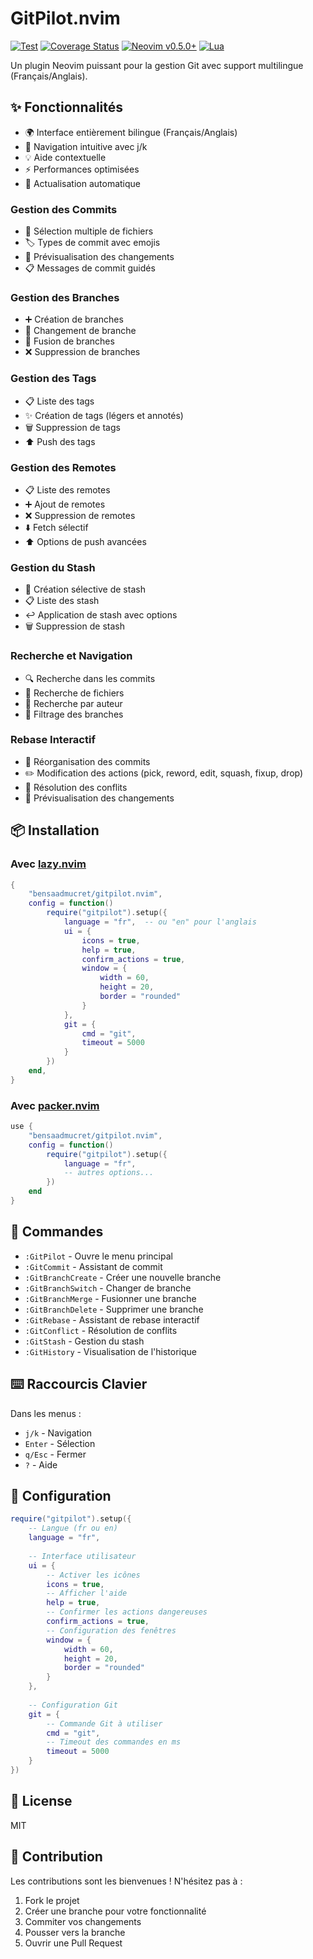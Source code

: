 # GitPilot.nvim

[![Test](https://github.com/bensaadmucret/gitpilot.nvim/actions/workflows/test.yml/badge.svg)](https://github.com/bensaadmucret/gitpilot.nvim/actions/workflows/test.yml)
[![Coverage Status](https://coveralls.io/repos/github/bensaadmucret/gitpilot.nvim/badge.svg?branch=main)](https://coveralls.io/github/bensaadmucret/gitpilot.nvim?branch=main)
[![Neovim v0.5.0+](https://img.shields.io/badge/Neovim-v0.5.0+-blueviolet.svg)](https://neovim.io)
[![Lua](https://img.shields.io/badge/Lua-5.1-blue.svg)](https://lua.org)

Un plugin Neovim puissant pour la gestion Git avec support multilingue (Français/Anglais).

## ✨ Fonctionnalités

- 🌍 Interface entièrement bilingue (Français/Anglais)
- 🎯 Navigation intuitive avec j/k
- 💡 Aide contextuelle
- ⚡ Performances optimisées
- 🔄 Actualisation automatique

### Gestion des Commits
- 📝 Sélection multiple de fichiers
- 🏷️ Types de commit avec emojis
- 👀 Prévisualisation des changements
- 📋 Messages de commit guidés

### Gestion des Branches
- ➕ Création de branches
- 🔄 Changement de branche
- 🔗 Fusion de branches
- ❌ Suppression de branches

### Gestion des Tags
- 📋 Liste des tags
- ✨ Création de tags (légers et annotés)
- 🗑️ Suppression de tags
- ⬆️ Push des tags

### Gestion des Remotes
- 📋 Liste des remotes
- ➕ Ajout de remotes
- ❌ Suppression de remotes
- ⬇️ Fetch sélectif
- ⬆️ Options de push avancées

### Gestion du Stash
- 💾 Création sélective de stash
- 📋 Liste des stash
- ↩️ Application de stash avec options
- 🗑️ Suppression de stash

### Recherche et Navigation
- 🔍 Recherche dans les commits
- 📂 Recherche de fichiers
- 👤 Recherche par auteur
- 🌿 Filtrage des branches

### Rebase Interactif
- 📝 Réorganisation des commits
- ✏️ Modification des actions (pick, reword, edit, squash, fixup, drop)
- 🔄 Résolution des conflits
- 👀 Prévisualisation des changements

## 📦 Installation

### Avec [lazy.nvim](https://github.com/folke/lazy.nvim)
```lua
{
    "bensaadmucret/gitpilot.nvim",
    config = function()
        require("gitpilot").setup({
            language = "fr",  -- ou "en" pour l'anglais
            ui = {
                icons = true,
                help = true,
                confirm_actions = true,
                window = {
                    width = 60,
                    height = 20,
                    border = "rounded"
                }
            },
            git = {
                cmd = "git",
                timeout = 5000
            }
        })
    end,
}
```

### Avec [packer.nvim](https://github.com/wbthomason/packer.nvim)
```lua
use {
    "bensaadmucret/gitpilot.nvim",
    config = function()
        require("gitpilot").setup({
            language = "fr",
            -- autres options...
        })
    end
}
```

## 🚀 Commandes

- `:GitPilot` - Ouvre le menu principal
- `:GitCommit` - Assistant de commit
- `:GitBranchCreate` - Créer une nouvelle branche
- `:GitBranchSwitch` - Changer de branche
- `:GitBranchMerge` - Fusionner une branche
- `:GitBranchDelete` - Supprimer une branche
- `:GitRebase` - Assistant de rebase interactif
- `:GitConflict` - Résolution de conflits
- `:GitStash` - Gestion du stash
- `:GitHistory` - Visualisation de l'historique

## ⌨️ Raccourcis Clavier

Dans les menus :
- `j/k` - Navigation
- `Enter` - Sélection
- `q/Esc` - Fermer
- `?` - Aide

## 🔧 Configuration

```lua
require("gitpilot").setup({
    -- Langue (fr ou en)
    language = "fr",
    
    -- Interface utilisateur
    ui = {
        -- Activer les icônes
        icons = true,
        -- Afficher l'aide
        help = true,
        -- Confirmer les actions dangereuses
        confirm_actions = true,
        -- Configuration des fenêtres
        window = {
            width = 60,
            height = 20,
            border = "rounded"
        }
    },
    
    -- Configuration Git
    git = {
        -- Commande Git à utiliser
        cmd = "git",
        -- Timeout des commandes en ms
        timeout = 5000
    }
})
```

## 📝 License

MIT

## 👥 Contribution

Les contributions sont les bienvenues ! N'hésitez pas à :
1. Fork le projet
2. Créer une branche pour votre fonctionnalité
3. Commiter vos changements
4. Pousser vers la branche
5. Ouvrir une Pull Request
